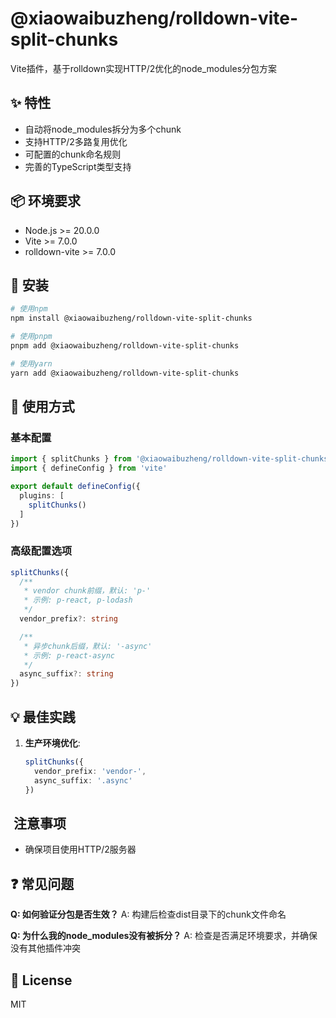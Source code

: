 # @xiaowaibuzheng/rolldown-vite-split-chunks

Vite插件，基于rolldown实现HTTP/2优化的node_modules分包方案

## ✨ 特性

- 自动将node_modules拆分为多个chunk
- 支持HTTP/2多路复用优化
- 可配置的chunk命名规则
- 完善的TypeScript类型支持

## 📦 环境要求

- Node.js >= 20.0.0
- Vite >= 7.0.0
- rolldown-vite >= 7.0.0

## 🔧 安装

```bash
# 使用npm
npm install @xiaowaibuzheng/rolldown-vite-split-chunks

# 使用pnpm
pnpm add @xiaowaibuzheng/rolldown-vite-split-chunks

# 使用yarn
yarn add @xiaowaibuzheng/rolldown-vite-split-chunks
```

## 🚀 使用方式

### 基本配置

```ts
import { splitChunks } from '@xiaowaibuzheng/rolldown-vite-split-chunks'
import { defineConfig } from 'vite'

export default defineConfig({
  plugins: [
    splitChunks()
  ]
})
```

### 高级配置选项

```ts
splitChunks({
  /**
   * vendor chunk前缀，默认: 'p-'
   * 示例: p-react, p-lodash
   */
  vendor_prefix?: string

  /**
   * 异步chunk后缀，默认: '-async'
   * 示例: p-react-async
   */
  async_suffix?: string
})
```

## 💡 最佳实践

1. **生产环境优化**:
   ```ts
   splitChunks({
     vendor_prefix: 'vendor-',
     async_suffix: '.async'
   })
   ```

## ️ 注意事项

- 确保项目使用HTTP/2服务器

## ❓ 常见问题

**Q: 如何验证分包是否生效？**
A: 构建后检查dist目录下的chunk文件命名

**Q: 为什么我的node_modules没有被拆分？**
A: 检查是否满足环境要求，并确保没有其他插件冲突

## 📄 License

MIT
